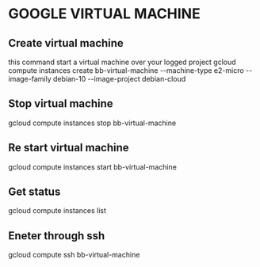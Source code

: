 
# GOOGLE VIRTUAL MACHINE

## Create virtual machine
this command start a virtual machine over your logged project
gcloud compute instances create bb-virtual-machine 
--machine-type e2-micro 
--image-family debian-10 
--image-project debian-cloud

## Stop virtual machine
gcloud compute instances stop bb-virtual-machine

## Re start virtual machine
gcloud compute instances start bb-virtual-machine

## Get status
gcloud compute instances list

## Eneter through ssh
gcloud compute ssh bb-virtual-machine